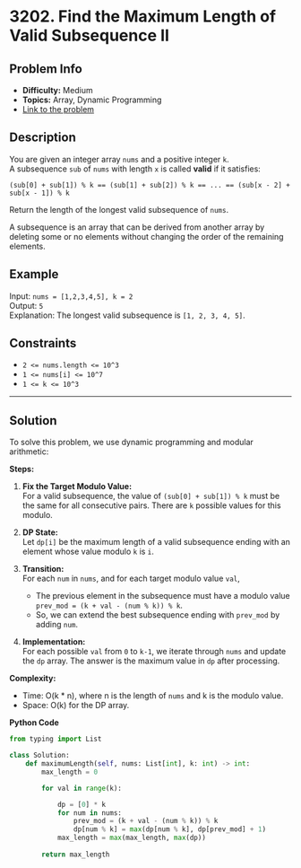 # 3202. Find the Maximum Length of Valid Subsequence II

## Problem Info

- **Difficulty:** Medium
- **Topics:** Array, Dynamic Programming
- [Link to the problem](https://leetcode.com/problems/find-the-maximum-length-of-valid-subsequence-ii/)

## Description

You are given an integer array `nums` and a positive integer `k`.  
A subsequence `sub` of `nums` with length `x` is called **valid** if it satisfies:

```
(sub[0] + sub[1]) % k == (sub[1] + sub[2]) % k == ... == (sub[x - 2] + sub[x - 1]) % k
```

Return the length of the longest valid subsequence of `nums`.

A subsequence is an array that can be derived from another array by deleting some or no elements without changing the order of the remaining elements.

## Example

Input: `nums = [1,2,3,4,5], k = 2`  
Output: `5`  
Explanation: The longest valid subsequence is `[1, 2, 3, 4, 5]`.


## Constraints

- `2 <= nums.length <= 10^3`
- `1 <= nums[i] <= 10^7`
- `1 <= k <= 10^3`

---

## Solution

To solve this problem, we use dynamic programming and modular arithmetic:

**Steps:**

1. **Fix the Target Modulo Value:**  
   For a valid subsequence, the value of `(sub[0] + sub[1]) % k` must be the same for all consecutive pairs. There are `k` possible values for this modulo.

2. **DP State:**  
   Let `dp[i]` be the maximum length of a valid subsequence ending with an element whose value modulo `k` is `i`.

3. **Transition:**  
   For each `num` in `nums`, and for each target modulo value `val`,  
   - The previous element in the subsequence must have a modulo value `prev_mod = (k + val - (num % k)) % k`.
   - So, we can extend the best subsequence ending with `prev_mod` by adding `num`.

4. **Implementation:**  
   For each possible `val` from `0` to `k-1`, we iterate through `nums` and update the `dp` array. The answer is the maximum value in `dp` after processing.

**Complexity:**

- Time: O(k * n), where n is the length of `nums` and k is the modulo value.
- Space: O(k) for the DP array.

**Python Code**
```python
from typing import List

class Solution:
    def maximumLength(self, nums: List[int], k: int) -> int:
        max_length = 0

        for val in range(k):

            dp = [0] * k
            for num in nums:
                prev_mod = (k + val - (num % k)) % k
                dp[num % k] = max(dp[num % k], dp[prev_mod] + 1)
            max_length = max(max_length, max(dp))
            
        return max_length
```